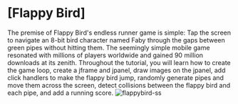 # [Flappy Bird]
The premise of Flappy Bird's endless runner game is simple: Tap the screen to navigate an 8-bit bird character named Faby through the gaps between green pipes without hitting them. The seemingly simple mobile game resonated with millions of players worldwide and gained 90 million downloads at its zenith.
Throughout the tutorial, you will learn how to create the game loop, create a jframe and jpanel, draw images on the jpanel, add click handlers to make the flappy bird jump, randomly generate pipes and move them across the screen, detect collisions between the flappy bird and each pipe, and add a running score. 
![flappybird-ss](https://github.com/ImKennyYip/flappy-bird-java/assets/78777681/8b445d66-ab36-4d40-a6ac-ad501d41ed32)


